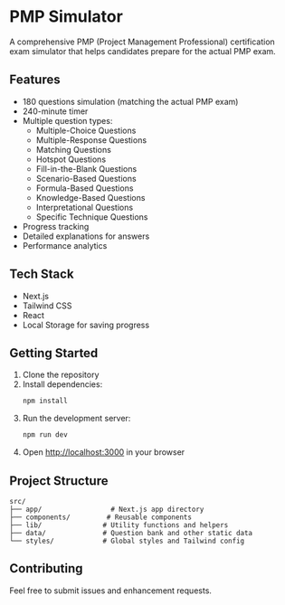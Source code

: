 # PMP Simulator

A comprehensive PMP (Project Management Professional) certification exam simulator that helps candidates prepare for the actual PMP exam.

## Features

- 180 questions simulation (matching the actual PMP exam)
- 240-minute timer
- Multiple question types:
  - Multiple-Choice Questions
  - Multiple-Response Questions
  - Matching Questions
  - Hotspot Questions
  - Fill-in-the-Blank Questions
  - Scenario-Based Questions
  - Formula-Based Questions
  - Knowledge-Based Questions
  - Interpretational Questions
  - Specific Technique Questions
- Progress tracking
- Detailed explanations for answers
- Performance analytics

## Tech Stack

- Next.js
- Tailwind CSS
- React
- Local Storage for saving progress

## Getting Started

1. Clone the repository
2. Install dependencies:
   ```bash
   npm install
   ```
3. Run the development server:
   ```bash
   npm run dev
   ```
4. Open [http://localhost:3000](http://localhost:3000) in your browser

## Project Structure

```
src/
├── app/                 # Next.js app directory
├── components/         # Reusable components
├── lib/               # Utility functions and helpers
├── data/              # Question bank and other static data
└── styles/            # Global styles and Tailwind config
```

## Contributing

Feel free to submit issues and enhancement requests.
